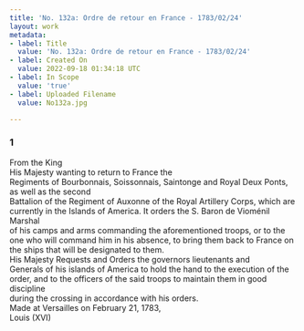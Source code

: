```yaml
---
title: 'No. 132a: Ordre de retour en France - 1783/02/24'
layout: work
metadata:
- label: Title
  value: 'No. 132a: Ordre de retour en France - 1783/02/24'
- label: Created On
  value: 2022-09-18 01:34:18 UTC
- label: In Scope
  value: 'true'
- label: Uploaded Filename
  value: No132a.jpg

---
```

<div class="pages">
<div id="translation-32567523">
<h3>1</h3>
<div class="page-content">
<p>From the King<br/>
His Majesty wanting to return to France the <br/>
Regiments of Bourbonnais, Soissonnais, Saintonge and Royal Deux Ponts, as well as the second <br/>
Battalion of the Regiment of Auxonne of the Royal Artillery Corps, which are <br/>
currently in the Islands of America. It orders the S. Baron de Vioménil Marshal <br/>
of his camps and arms commanding the aforementioned troops, or to the one who will command him in his absence, to bring them back to France on the ships that will be designated to them. <br/>
His Majesty Requests and Orders the governors lieutenants and <br/>
Generals of his islands of America to hold the hand to the execution of the <br/>
order, and to the officers of the said troops to maintain them in good discipline<br/>
during the crossing in accordance with his orders. <br/>
Made at Versailles on February 21, 1783, <br/>
Louis (XVI) </p>
</div>
</div>
<br />
</div>